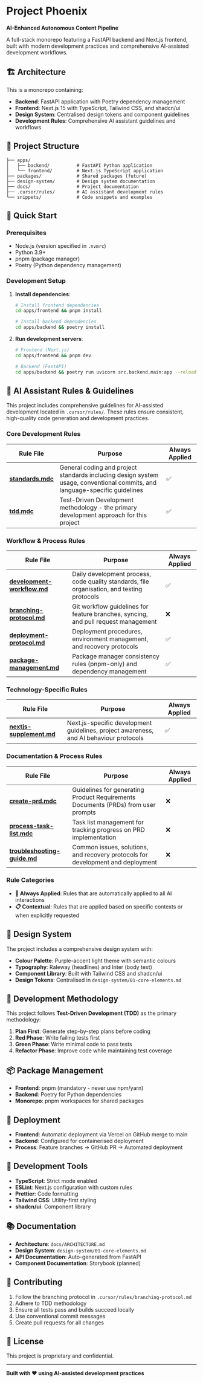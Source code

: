 # Project Phoenix

**AI-Enhanced Autonomous Content Pipeline**

A full-stack monorepo featuring a FastAPI backend and Next.js frontend, built with modern development practices and comprehensive AI-assisted development workflows.

## 🏗️ Architecture

This is a monorepo containing:

- **Backend**: FastAPI application with Poetry dependency management
- **Frontend**: Next.js 15 with TypeScript, Tailwind CSS, and shadcn/ui
- **Design System**: Centralised design tokens and component guidelines
- **Development Rules**: Comprehensive AI assistant guidelines and workflows

## 📁 Project Structure

```
├── apps/
│   ├── backend/          # FastAPI Python application
│   └── frontend/         # Next.js TypeScript application
├── packages/             # Shared packages (future)
├── design-system/        # Design system documentation
├── docs/                 # Project documentation
├── .cursor/rules/        # AI assistant development rules
└── snippets/             # Code snippets and examples
```

## 🚀 Quick Start

### Prerequisites

- Node.js (version specified in `.nvmrc`)
- Python 3.9+
- pnpm (package manager)
- Poetry (Python dependency management)

### Development Setup

1. **Install dependencies**:
   ```bash
   # Install frontend dependencies
   cd apps/frontend && pnpm install
   
   # Install backend dependencies
   cd apps/backend && poetry install
   ```

2. **Run development servers**:
   ```bash
   # Frontend (Next.js)
   cd apps/frontend && pnpm dev
   
   # Backend (FastAPI)
   cd apps/backend && poetry run uvicorn src.backend.main:app --reload
   ```

## 🤖 AI Assistant Rules & Guidelines

This project includes comprehensive guidelines for AI-assisted development located in `.cursor/rules/`. These rules ensure consistent, high-quality code generation and development practices.

### Core Development Rules

| Rule File | Purpose | Always Applied |
|-----------|---------|----------------|
| **[standards.mdc](.cursor/rules/standards.mdc)** | General coding and project standards including design system usage, conventional commits, and language-specific guidelines | ✅ |
| **[tdd.mdc](.cursor/rules/tdd.mdc)** | Test-Driven Development methodology - the primary development approach for this project | ✅ |

### Workflow & Process Rules

| Rule File | Purpose | Always Applied |
|-----------|---------|----------------|
| **[development-workflow.md](.cursor/rules/development-workflow.md)** | Daily development process, code quality standards, file organisation, and testing protocols | ✅ |
| **[branching-protocol.md](.cursor/rules/branching-protocol.md)** | Git workflow guidelines for feature branches, syncing, and pull request management | ❌ |
| **[deployment-protocol.md](.cursor/rules/deployment-protocol.md)** | Deployment procedures, environment management, and recovery protocols | ✅ |
| **[package-management.md](.cursor/rules/package-management.md)** | Package manager consistency rules (pnpm-only) and dependency management | ✅ |

### Technology-Specific Rules

| Rule File | Purpose | Always Applied |
|-----------|---------|----------------|
| **[nextjs-supplement.md](.cursor/rules/nextjs-supplement.md)** | Next.js-specific development guidelines, project awareness, and AI behaviour protocols | ✅ |

### Documentation & Process Rules

| Rule File | Purpose | Always Applied |
|-----------|---------|----------------|
| **[create-prd.mdc](.cursor/rules/create-prd.mdc)** | Guidelines for generating Product Requirements Documents (PRDs) from user prompts | ❌ |
| **[process-task-list.mdc](.cursor/rules/process-task-list.mdc)** | Task list management for tracking progress on PRD implementation | ❌ |
| **[troubleshooting-guide.md](.cursor/rules/troubleshooting-guide.md)** | Common issues, solutions, and recovery protocols for development and deployment | ❌ |

### Rule Categories

- **🔧 Always Applied**: Rules that are automatically applied to all AI interactions
- **📋 Contextual**: Rules that are applied based on specific contexts or when explicitly requested

## 🎨 Design System

The project includes a comprehensive design system with:

- **Colour Palette**: Purple-accent light theme with semantic colours
- **Typography**: Raleway (headlines) and Inter (body text)
- **Component Library**: Built with Tailwind CSS and shadcn/ui
- **Design Tokens**: Centralised in `design-system/01-core-elements.md`

## 🧪 Development Methodology

This project follows **Test-Driven Development (TDD)** as the primary methodology:

1. **Plan First**: Generate step-by-step plans before coding
2. **Red Phase**: Write failing tests first
3. **Green Phase**: Write minimal code to pass tests
4. **Refactor Phase**: Improve code while maintaining test coverage

## 📦 Package Management

- **Frontend**: pnpm (mandatory - never use npm/yarn)
- **Backend**: Poetry for Python dependencies
- **Monorepo**: pnpm workspaces for shared packages

## 🚢 Deployment

- **Frontend**: Automatic deployment via Vercel on GitHub merge to main
- **Backend**: Configured for containerised deployment
- **Process**: Feature branches → GitHub PR → Automated deployment

## 🔧 Development Tools

- **TypeScript**: Strict mode enabled
- **ESLint**: Next.js configuration with custom rules
- **Prettier**: Code formatting
- **Tailwind CSS**: Utility-first styling
- **shadcn/ui**: Component library

## 📚 Documentation

- **Architecture**: `docs/ARCHITECTURE.md`
- **Design System**: `design-system/01-core-elements.md`
- **API Documentation**: Auto-generated from FastAPI
- **Component Documentation**: Storybook (planned)

## 🤝 Contributing

1. Follow the branching protocol in `.cursor/rules/branching-protocol.md`
2. Adhere to TDD methodology
3. Ensure all tests pass and builds succeed locally
4. Use conventional commit messages
5. Create pull requests for all changes

## 📄 License

This project is proprietary and confidential.

---

**Built with ❤️ using AI-assisted development practices**

